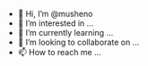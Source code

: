 - 👋 Hi, I’m @musheno
- 👀 I’m interested in ...
- 🌱 I’m currently learning ...
- 💞️ I’m looking to collaborate on ...
- 📫 How to reach me ...

<!---
musheno/musheno is a ✨ special ✨ repository because its `README.md` (this file) appears on your GitHub profile.
You can click the Preview link to take a look at your changes.
--->
